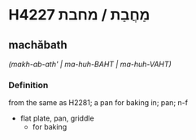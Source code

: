 # H4227 מַחֲבַת / מחבת

## machăbath

_(makh-ab-ath' | ma-huh-BAHT | ma-huh-VAHT)_

### Definition

from the same as H2281; a pan for baking in; pan; n-f

- flat plate, pan, griddle
  - for baking
